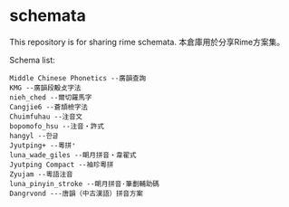 schemata
========

This repository is for sharing rime schemata.
本倉庫用於分享Rime方案集。

Schema list:

	Middle Chinese Phonetics --廣韻查詢
	KMG --廣韻段毄攴字法
	nieh_ched --爾切羅馬字
	Cangjie6 --蒼頡檢字法
	Chuimfuhau --注音文
	bopomofo_hsu --注音・許式
	hangyl --한글
	Jyutping+ --粵拼⁺
	luna_wade_giles --朙月拼音・韋翟式
	Jyutping Compact --袖珍粵拼
	Zyujam --粵語注音
	luna_pinyin_stroke --朙月拼音·筆劃輔助碼
	Dangrvond ---唐韻（中古漢語）拼音方案
